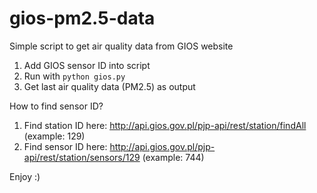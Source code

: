 # gios-pm2.5-data
Simple script to get air quality data from GIOS website

1. Add GIOS sensor ID into script
2. Run with ```python gios.py```
3. Get last air quality data (PM2.5) as output

How to find sensor ID?
1. Find station ID here: http://api.gios.gov.pl/pjp-api/rest/station/findAll (example: 129)
2. Find sensor ID here: http://api.gios.gov.pl/pjp-api/rest/station/sensors/129 (example: 744)

Enjoy :)
